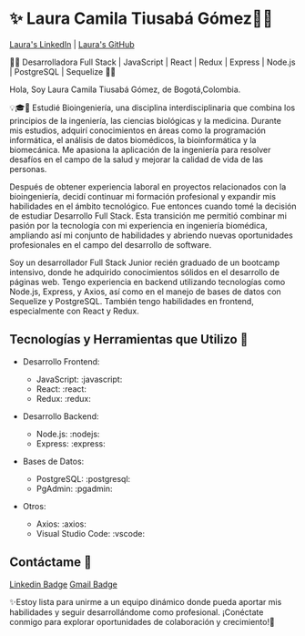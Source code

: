 
#   ✨ Laura Camila Tiusabá Gómez👩‍💻

[Laura's LinkedIn](https://www.linkedin.com/in/laura-tiusab%C3%A1-g%C3%B3mez-005614268/) | [Laura's GitHub](https://github.com/LauraCamila99)

👩‍💻 Desarrolladora Full Stack | JavaScript | React | Redux | Express | Node.js | PostgreSQL | Sequelize 👩‍💼

Hola, Soy Laura Camila Tiusabá Gómez, de Bogotá,Colombia.

💡🎓💼 Estudié Bioingeniería, una disciplina interdisciplinaria que combina los principios de la ingeniería, las ciencias biológicas y la medicina. Durante mis estudios, adquirí conocimientos en áreas como la programación informática, el análisis de datos biomédicos, la bioinformática y la biomecánica. Me apasiona la aplicación de la ingeniería para resolver desafíos en el campo de la salud y mejorar la calidad de vida de las personas.

Después de obtener experiencia laboral en proyectos relacionados con la bioingeniería, decidí continuar mi formación profesional y expandir mis habilidades en el ámbito tecnológico. Fue entonces cuando tomé la decisión de estudiar Desarrollo Full Stack. Esta transición me permitió combinar mi pasión por la tecnología con mi experiencia en ingeniería biomédica, ampliando así mi conjunto de habilidades y abriendo nuevas oportunidades profesionales en el campo del desarrollo de software.

Soy un desarrollador Full Stack Junior recién graduado de un bootcamp intensivo, donde he adquirido conocimientos sólidos en el desarrollo de páginas web. Tengo experiencia en backend utilizando tecnologías como Node.js, Express, y Axios, así como en el manejo de bases de datos con Sequelize y PostgreSQL. También tengo habilidades en frontend, especialmente con React y Redux. 


## Tecnologías y Herramientas que Utilizo 🚀

- Desarrollo Frontend: 
  - JavaScript: :javascript:
  - React: :react:
  - Redux: :redux:

- Desarrollo Backend:
  - Node.js: :nodejs:
  - Express: :express:

- Bases de Datos:
  - PostgreSQL: :postgresql:
  - PgAdmin: :pgadmin:

- Otros:
  - Axios: :axios:
  - Visual Studio Code: :vscode:



## Contáctame 💬
[Linkedin Badge](https://www.linkedin.com/in/laura-tiusab%C3%A1-g%C3%B3mez-005614268/) [Gmail Badge](lautiu9@gmail.com)


✨Estoy lista para unirme a un equipo dinámico donde pueda aportar mis habilidades y seguir desarrollándome como profesional. ¡Conéctate conmigo para explorar oportunidades de colaboración y crecimiento!🌱


